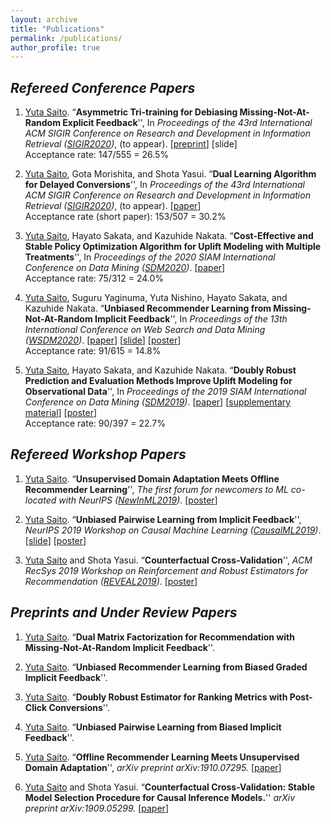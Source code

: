 ```yaml
---
layout: archive
title: "Publications"
permalink: /publications/
author_profile: true
---
```


## _Refereed Conference Papers_

1. <u>Yuta Saito</u>. “**Asymmetric Tri-training for Debiasing Missing-Not-At-Random Explicit Feedback**'', In _Proceedings of the 43rd International ACM SIGIR Conference on Research and Development in Information Retrieval ([SIGIR2020](https://sigir.org/sigir2020/))_, (to appear). [[preprint](https://usaito.github.io/files/SIGIR2020_ATMF.pdf)] [slide] <br>
Acceptance rate: 147/555 = 26.5%

1. <u>Yuta Saito</u>, Gota Morishita, and Shota Yasui. “**Dual Learning Algorithm for Delayed Conversions**'', In _Proceedings of the 43rd International ACM SIGIR Conference on Research and Development in Information Retrieval ([SIGIR2020](https://sigir.org/sigir2020/))_, (to appear). [[paper](https://arxiv.org/abs/1910.01847)] <br>
Acceptance rate (short paper): 153/507 = 30.2%

1. <u>Yuta Saito</u>, Hayato Sakata, and Kazuhide Nakata. “**Cost-Effective and Stable Policy Optimization Algorithm for Uplift Modeling with Multiple Treatments**'', In _Proceedings of the 2020 SIAM International Conference on Data Mining ([SDM2020](https://www.siam.org/conferences/cm/conference/sdm20))_. [[paper](https://epubs.siam.org/doi/abs/10.1137/1.9781611976236.46)] <br>
Acceptance rate: 75/312 = 24.0%

1. <u>Yuta Saito</u>, Suguru Yaginuma, Yuta Nishino, Hayato Sakata, and Kazuhide Nakata. “**Unbiased Recommender Learning from Missing-Not-At-Random Implicit Feedback**'', In _Proceedings of the 13th International Conference on Web Search and Data Mining ([WSDM2020](http://www.wsdm-conference.org/2020/registration.php))_. [[paper](https://dl.acm.org/doi/abs/10.1145/3336191.3371783)] [[slide](https://usaito.github.io/files/relmf-slide.pdf)] [[poster](https://usaito.github.io/files/relmf-poster.pdf)] <br>
Acceptance rate: 91/615 = 14.8%

1. <u>Yuta Saito</u>, Hayato Sakata, and Kazuhide Nakata. “**Doubly Robust Prediction and Evaluation Methods Improve Uplift Modeling for Observational Data**'',  In _Proceedings of the 2019 SIAM International Conference on Data Mining ([SDM2019](https://www.siam.org/conferences/cm/conference/sdm19))_. [[paper](https://epubs.siam.org/doi/abs/10.1137/1.9781611975673.53)] [[supplementary material](https://usaito.github.io/files/SDM19_appendix.pdf)] [[poster](https://usaito.github.io/files/SDM19_poster.pdf)] <br>
Acceptance rate: 90/397 = 22.7%

## _Refereed Workshop Papers_

1.  <u>Yuta Saito</u>. “**Unsupervised Domain Adaptation Meets Offline Recommender Learning**'', _The first forum for newcomers to ML co-located with NeurIPS ([NewInML2019](https://nehzux.github.io/NewInML2019/))_. [[poster](https://usaito.github.io/files/damf_ws_poster.pdf)]

2.  <u>Yuta Saito</u>. “**Unbiased Pairwise Learning from Implicit Feedback**'', _NeurIPS 2019 Workshop on Causal Machine Learning ([CausalML2019](http://tripods.cis.cornell.edu/neurips19_causalml/))_. [[slide](https://drive.google.com/open?id=1IkdS2nopkVDe3moUOI0W8MED3NSzvwk7)] [[poster](https://drive.google.com/open?id=1th8dMxYBVZEpXh2y1SxyJw9d74EqZxyD)]

3.  <u>Yuta Saito</u> and Shota Yasui. “**Counterfactual Cross-Validation**'', _ACM RecSys 2019 Workshop on Reinforcement and Robust Estimators for Recommendation ([REVEAL2019](https://sites.google.com/view/reveal2019/))_. [[poster](https://usaito.github.io/files/cfcv_ws_poster.pdf)]

## _Preprints and Under Review Papers_

1. <u>Yuta Saito</u>. “**Dual Matrix Factorization for Recommendation with Missing-Not-At-Random Implicit Feedback**''.

2. <u>Yuta Saito</u>. “**Unbiased Recommender Learning from Biased Graded Implicit Feedback**''.

3. <u>Yuta Saito</u>. “**Doubly Robust Estimator for Ranking Metrics with Post-Click Conversions**''.

4. <u>Yuta Saito</u>. “**Unbiased Pairwise Learning from Biased Implicit Feedback**''.

3. <u>Yuta Saito</u>. “**Offline Recommender Learning Meets Unsupervised Domain Adaptation**'', _arXiv preprint arXiv:1910.07295._ [[paper](https://arxiv.org/abs/1910.07295)]

5. <u>Yuta Saito</u> and Shota Yasui. “**Counterfactual Cross-Validation: Stable Model Selection Procedure for Causal Inference Models.**'' _arXiv preprint arXiv:1909.05299._ [[paper](https://arxiv.org/abs/1909.05299)]
